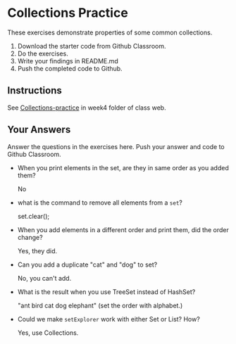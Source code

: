 # Collections Practice

These exercises demonstrate properties of some common collections.

1. Download the starter code from Github Classroom.
2. Do the exercises.
3. Write your findings in README.md
4. Push the completed code to Github.

## Instructions

See [Collections-practice](https://skeoop.github.io/week4/Collections-practice) in week4 folder of class web.

## Your Answers

Answer the questions in the exercises here. Push your answer and code to Github Classroom.

* When you print elements in the set, are they in same order as you added them?

  No

* what is the command to remove all elements from a `set`?

  set.clear();

* When you add elements in a different order and print them, did the order change?

  Yes, they did.

* Can you add a duplicate "cat" and "dog" to set?

  No, you can't add.

* What is the result when you use TreeSet instead of HashSet?

  "ant bird cat dog elephant" (set the order with alphabet.)

* Could we make `setExplorer` work with either Set or List?  How?

  Yes, use Collections.
